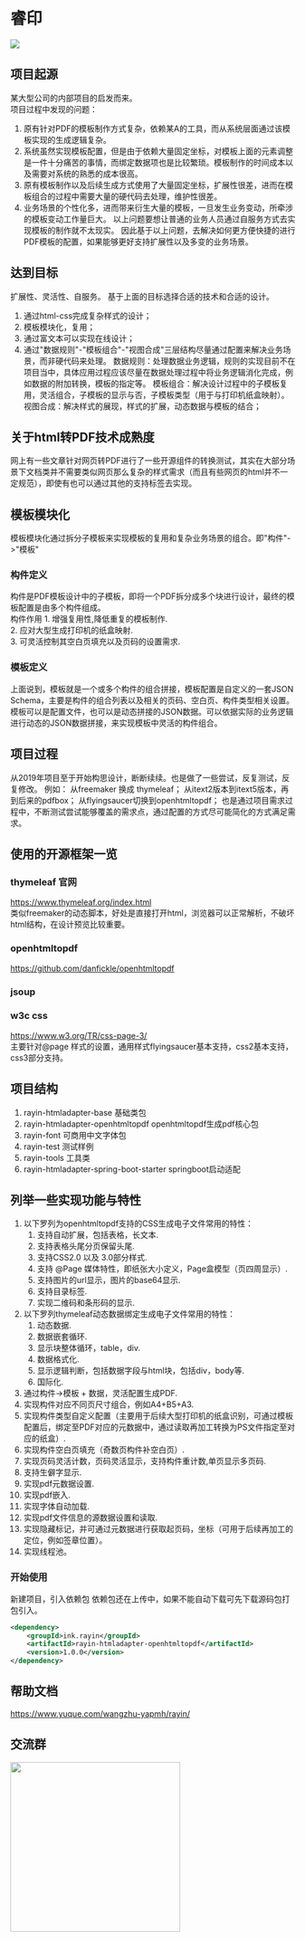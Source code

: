 # 睿印
<img src="https://img.shields.io/badge/license-Apache-blue">
    
## 项目起源
某大型公司的内部项目的启发而来。  
项目过程中发现的问题：  
1. 原有针对PDF的模板制作方式复杂，依赖某A的工具，而从系统层面通过该模板实现的生成逻辑复杂。
2. 系统虽然实现模板配置，但是由于依赖大量固定坐标，对模板上面的元素调整是一件十分痛苦的事情，而绑定数据项也是比较繁琐。模板制作的时间成本以及需要对系统的熟悉的成本很高。
3. 原有模板制作以及后续生成方式使用了大量固定坐标，扩展性很差，进而在模板组合的过程中需要大量的硬代码去处理，维护性很差。
4. 业务场景的个性化多，进而带来衍生大量的模板，一旦发生业务变动，所牵涉的模板变动工作量巨大。
以上问题要想让普通的业务人员通过自服务方式去实现模板的制作就不太现实。
因此基于以上问题，去解决如何更方便快捷的进行PDF模板的配置，如果能够更好支持扩展性以及多变的业务场景。

## 达到目标
扩展性、灵活性、自服务。
基于上面的目标选择合适的技术和合适的设计。
1. 通过html-css完成复杂样式的设计；
2. 模板模块化，复用；
3. 通过富文本可以实现在线设计；
4. 通过"数据规则"-"模板组合"-"视图合成"三层结构尽量通过配置来解决业务场景，而非硬代码来处理。
    数据规则：处理数据业务逻辑，规则的实现目前不在项目当中，具体应用过程应该尽量在数据处理过程中将业务逻辑消化完成，例如数据的附加转换，模板的指定等。
    模板组合：解决设计过程中的子模板复用，灵活组合，子模板的显示与否，子模板类型（用于与打印机纸盒映射）。
    视图合成：解决样式的展现，样式的扩展，动态数据与模板的结合；

## 关于html转PDF技术成熟度
网上有一些文章针对网页转PDF进行了一些开源组件的转换测试，其实在大部分场景下文档类并不需要类似网页那么复杂的样式需求（而且有些网页的html并不一定规范），即使有也可以通过其他的支持标签去实现。

## 模板模块化
模板模块化通过拆分子模板来实现模板的复用和复杂业务场景的组合。即"构件"->"模板"
### 构件定义
构件是PDF模板设计中的子模板，即将一个PDF拆分成多个块进行设计，最终的模板配置是由多个构件组成。  
构件作用
    1. 增强复用性,降低重复的模板制作.  
    2. 应对大型生成打印机的纸盒映射.  
    3. 可灵活控制其空白页填充以及页码的设置需求.  

### 模板定义
上面说到，模板就是一个或多个构件的组合拼接，模板配置是自定义的一套JSON Schema，主要是构件的组合列表以及相关的页码、空白页、构件类型相关设置。  
模板可以是配置文件，也可以是动态拼接的JSON数据。可以依据实际的业务逻辑进行动态的JSON数据拼接，来实现模板中灵活的构件组合。


## 项目过程
从2019年项目至于开始构思设计，断断续续。也是做了一些尝试，反复测试，反复修改。
例如：
从freemaker 换成 thymeleaf；
从itext2版本到itext5版本，再到后来的pdfbox；
从flyingsaucer切换到openhtmltopdf；
也是通过项目需求过程中，不断测试尝试能够覆盖的需求点，通过配置的方式尽可能简化的方式满足需求。

## 使用的开源框架一览
### thymeleaf 官网
https://www.thymeleaf.org/index.html  
类似freemaker的动态脚本，好处是直接打开html，浏览器可以正常解析，不破坏html结构，在设计预览比较重要。

### openhtmltopdf
https://github.com/danfickle/openhtmltopdf

### jsoup

### w3c css
https://www.w3.org/TR/css-page-3/  
主要针对@page 样式的设置，通用样式flyingsaucer基本支持，css2基本支持，css3部分支持。


## 项目结构
1. rayin-htmladapter-base                基础类包
2. rayin-htmladapter-openhtmltopdf       openhtmltopdf生成pdf核心包
3. rayin-font                            可商用中文字体包
4. rayin-test                            测试样例
5. rayin-tools                           工具类
6. rayin-htmladapter-spring-boot-starter springboot启动适配


## 列举一些实现功能与特性

1. 以下罗列为openhtmltopdf支持的CSS生成电子文件常用的特性：
    1. 支持自动扩展，包括表格，长文本.
    2. 支持表格头尾分页保留头尾.
    3. 支持CSS2.0 以及 3.0部分样式.
    4. 支持 @Page 媒体特性，即纸张大小定义，Page盒模型（页四周显示）.
    5. 支持图片的url显示，图片的base64显示.
    6. 支持目录标签.
    7. 实现二维码和条形码的显示.
2. 以下罗列thymeleaf动态数据绑定生成电子文件常用的特性：
    1. 动态数据.
    2. 数据嵌套循环.
    3. 显示块整体循环，table，div.
    4. 数据格式化.
    5. 显示逻辑判断，包括数据字段与html块，包括div，body等.
    6. 国际化.
3. 通过构件->模板 + 数据，灵活配置生成PDF.
4. 实现构件对应不同页尺寸组合，例如A4+B5+A3.
5. 实现构件类型自定义配置（主要用于后续大型打印机的纸盒识别，可通过模板配置后，绑定至PDF对应的元数据中，通过读取再加工转换为PS文件指定至对应的纸盒）.
6. 实现构件空白页填充（奇数页构件补空白页）.
7. 实现页码灵活计数，页码灵活显示，支持构件重计数,单页显示多页码.
8. 支持生僻字显示.
9. 实现pdf元数据设置.
10. 实现pdf嵌入.
11. 实现字体自动加载.
12. 实现pdf文件信息的源数据设置和读取.
13. 实现隐藏标记，并可通过元数据进行获取起页码，坐标（可用于后续再加工的定位，例如签章位置）。
14. 实现线程池。

### 开始使用
新建项目，引入依赖包
依赖包还在上传中，如果不能自动下载可先下载源码包打包引入。
```xml
<dependency>
    <groupId>ink.rayin</groupId>
    <artifactId>rayin-htmladapter-openhtmltopdf</artifactId>
    <version>1.0.0</version>
</dependency>
```

## 帮助文档
https://www.yuque.com/wangzhu-yapmh/rayin/

## 交流群
<img src="https://gitee.com/liuercode/images/raw/master/rayin/weixinqun_qr.JPG" width="300px">